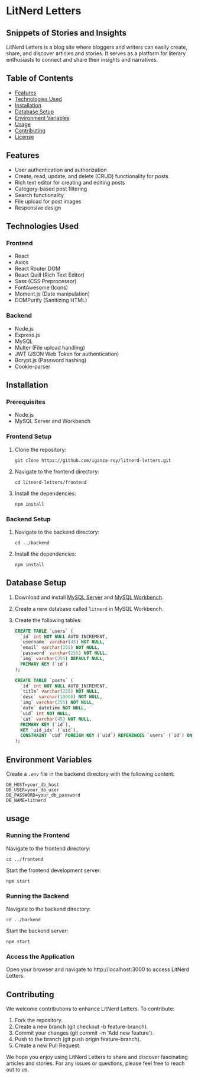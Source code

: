 # LitNerd Letters

## Snippets of Stories and Insights

LitNerd Letters is a blog site where bloggers and writers can easily create, share, and discover articles and stories. It serves as a platform for literary enthusiasts to connect and share their insights and narratives.

## Table of Contents

- [Features](#features)
- [Technologies Used](#technologies-used)
- [Installation](#installation)
- [Database Setup](#database-setup)
- [Environment Variables](#environment-variables)
- [Usage](#usage)
- [Contributing](#contributing)
- [License](#license)

## Features

- User authentication and authorization
- Create, read, update, and delete (CRUD) functionality for posts
- Rich text editor for creating and editing posts
- Category-based post filtering
- Search functionality
- File upload for post images
- Responsive design

## Technologies Used

### Frontend

- React
- Axios
- React Router DOM
- React Quill (Rich Text Editor)
- Sass (CSS Preprocessor)
- FontAwesome (Icons)
- Moment.js (Date manipulation)
- DOMPurify (Sanitizing HTML)

### Backend

- Node.js
- Express.js
- MySQL
- Multer (File upload handling)
- JWT (JSON Web Token for authentication)
- Bcrypt.js (Password hashing)
- Cookie-parser

## Installation

### Prerequisites

- Node.js
- MySQL Server and Workbench

### Frontend Setup

1. Clone the repository:
    ```
    git clone https://github.com/iganza-roy/litnerd-letters.git
    ```

2. Navigate to the frontend directory:
    ```
    cd litnerd-letters/frontend
    ```

3. Install the dependencies:
    ```
    npm install
    ```

### Backend Setup

1. Navigate to the backend directory:
    ```
    cd ../backend
    ```

2. Install the dependencies:
    ```
    npm install
    ```

## Database Setup

1. Download and install [MySQL Server](https://dev.mysql.com/downloads/mysql/) and [MySQL Workbench](https://dev.mysql.com/downloads/workbench/).

2. Create a new database called `litnerd` in MySQL Workbench.

3. Create the following tables:

    ```sql
    CREATE TABLE `users` (
      `id` int NOT NULL AUTO_INCREMENT,
      `username` varchar(45) NOT NULL,
      `email` varchar(255) NOT NULL,
      `password` varchar(255) NOT NULL,
      `img` varchar(255) DEFAULT NULL,
      PRIMARY KEY (`id`)
    );

    CREATE TABLE `posts` (
      `id` int NOT NULL AUTO_INCREMENT,
      `title` varchar(255) NOT NULL,
      `desc` varchar(10000) NOT NULL,
      `img` varchar(255) NOT NULL,
      `date` datetime NOT NULL,
      `uid` int NOT NULL,
      `cat` varchar(45) NOT NULL,
      PRIMARY KEY (`id`),
      KEY `uid_idx` (`uid`),
      CONSTRAINT `uid` FOREIGN KEY (`uid`) REFERENCES `users` (`id`) ON DELETE CASCADE ON UPDATE CASCADE
    );
    ```

## Environment Variables

Create a `.env` file in the backend directory with the following content:

```env
DB_HOST=your_db_host
DB_USER=your_db_user
DB_PASSWORD=your_db_password
DB_NAME=litnerd
```

## usage
### Running the Frontend
Navigate to the frontend directory:

```
cd ../frontend
```

Start the frontend development server:

```
npm start
```

### Running the Backend
Navigate to the backend directory:

```
cd ../backend
```

Start the backend server:

```
npm start
```

### Access the Application
Open your browser and navigate to http://localhost:3000 to access LitNerd Letters.


## Contributing
We welcome contributions to enhance LitNerd Letters. To contribute:

1. Fork the repository.
2. Create a new branch (git checkout -b feature-branch).
3. Commit your changes (git commit -m 'Add new feature').
4. Push to the branch (git push origin feature-branch).
5. Create a new Pull Request.


We hope you enjoy using LitNerd Letters to share and discover fascinating articles and stories. For any issues or questions, please feel free to reach out to us.